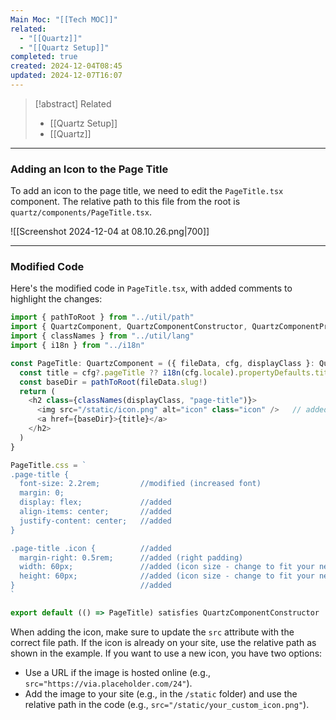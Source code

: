 ```yaml
---
Main Moc: "[[Tech MOC]]"
related:
  - "[[Quartz]]"
  - "[[Quartz Setup]]"
completed: true
created: 2024-12-04T08:45
updated: 2024-12-07T16:07
---
```

>[!abstract] Related
>- [[Quartz Setup]]
>- [[Quartz]]

---

### Adding an Icon to the Page Title

To add an icon to the page title, we need to edit the `PageTitle.tsx` component. The relative path to this file from the root is `quartz/components/PageTitle.tsx`.

![[Screenshot 2024-12-04 at 08.10.26.png|700]]

---
### Modified Code

Here's the modified code in `PageTitle.tsx`, with added comments to highlight the changes:

```TypeScript
import { pathToRoot } from "../util/path"
import { QuartzComponent, QuartzComponentConstructor, QuartzComponentProps } from "./types"
import { classNames } from "../util/lang"
import { i18n } from "../i18n"

const PageTitle: QuartzComponent = ({ fileData, cfg, displayClass }: QuartzComponentProps) => {
  const title = cfg?.pageTitle ?? i18n(cfg.locale).propertyDefaults.title    
  const baseDir = pathToRoot(fileData.slug!)
  return (
    <h2 class={classNames(displayClass, "page-title")}>
      <img src="/static/icon.png" alt="icon" class="icon" />   // added (icon + use you file path here)
      <a href={baseDir}>{title}</a>
    </h2>
  )
}

PageTitle.css = `
.page-title {
  font-size: 2.2rem;         //modified (increased font)
  margin: 0;
  display: flex;             //added
  align-items: center;       //added
  justify-content: center;   //added
}

.page-title .icon {          //added 
  margin-right: 0.5rem;      //added (right padding) 
  width: 60px;               //added (icon size - change to fit your needs)
  height: 60px;              //added (icon size - change to fit your needs)
}                            //added
`

export default (() => PageTitle) satisfies QuartzComponentConstructor
```

When adding the icon, make sure to update the `src` attribute with the correct file path. If the icon is already on your site, use the relative path as shown in the example. If you want to use a new icon, you have two options:

* Use a URL if the image is hosted online (e.g., `src="https://via.placeholder.com/24"`).
* Add the image to your site (e.g., in the `/static` folder) and use the relative path in the code (e.g., `src="/static/your_custom_icon.png"`).